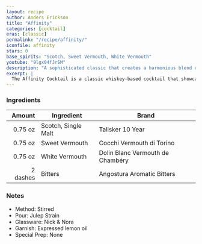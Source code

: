 ```yaml
---
layout: recipe
author: Anders Erickson
title: "Affinity"
categories: [cocktail]
eras: [classic]
permalink: "/recipe/affinity/"
iconfile: affinity
stars: 0
base_spirits: "Scotch, Sweet Vermouth, White Vermouth"
youtube: "9lgx04fJrSM"
description: "A sophisticated classic that creates a harmonious blend of Scotch, sweet vermouth, and dry vermouth."
excerpt: |
  The Affinity Cocktail is a classic whiskey-based cocktail that showcases the balance and harmony of its ingredients. It's a refined and sophisticated drink that's perfect for any occasion.
---
```


### Ingredients

|   Amount | Ingredient         | Brand                            |
| -------: | ------------------ | -------------------------------- |
|  0.75 oz | Scotch, Single Malt | Talisker 10 Year                 |
|  0.75 oz | Sweet Vermouth     | Cocchi Vermouth di Torino        |
|  0.75 oz | White Vermouth     | Dolin Blanc Vermouth de Chambéry |
| 2 dashes | Bitters            | Angostura Aromatic Bitters       |

### Notes

- Method: Stirred
- Pour: Julep Strain
- Glassware: Nick & Nora
- Garnish: Expressed lemon oil
- Special Prep: None
